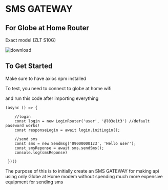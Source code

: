 # SMS GATEWAY
## For Globe at Home Router

Exact model (ZLT S10G)

![download](https://user-images.githubusercontent.com/46442119/200166720-1779f886-9e47-406c-997b-6fb972b0d812.jpg)


## To Get Started 

Make sure to have axios npm installed

To test, you need to connect to globe at home wifi

and run this code after importing everything


    (async () => {

        //login
        const login = new LoginRouter('user', '@l03e1t3') //default password works!
        const responseLogin = await login.initLogin();

        //send sms
        const sms = new Sendmsg('09000000123', 'Hello user');
        const smsReponse = await sms.sendSms();
        console.log(smsReponse)
        
     })()


The purpose of this is to initially create an SMS GATEWAY for making api using only Globe at Home modem without spending much more expensive equipment for sending sms
